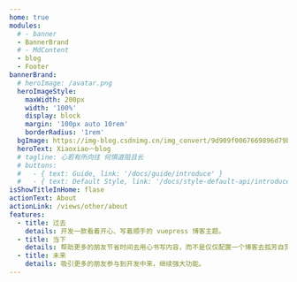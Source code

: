 ```yaml
---
home: true
modules:
  # - banner
  - BannerBrand
  # - MdContent
  - blog
  - Footer
bannerBrand:
  # heroImage: /avatar.png
  heroImageStyle:
    maxWidth: 200px
    width: '100%'
    display: block
    margin: '100px auto 10rem'
    borderRadius: '1rem'
  bgImage: https://img-blog.csdnimg.cn/img_convert/9d909f0067669896d79becba929da159.gif
  heroText: Xiaoxiao〰blog
  # tagline: 心若有所向往 何惧道阻且长
  # buttons:
  #   - { text: Guide, link: '/docs/guide/introduce' }
  #   - { text: Default Style, link: '/docs/style-default-api/introduce', type: 'plain' }
isShowTitleInHome: flase
actionText: About
actionLink: /views/other/about
features:
  - title: 过去
    details: 开发一款看着开心、写着顺手的 vuepress 博客主题。
  - title: 当下
    details: 帮助更多的朋友节省时间去用心书写内容，而不是仅仅配置一个博客去孤芳自赏。
  - title: 未来
    details: 吸引更多的朋友参与到开发中来，继续强大功能。
---
```

